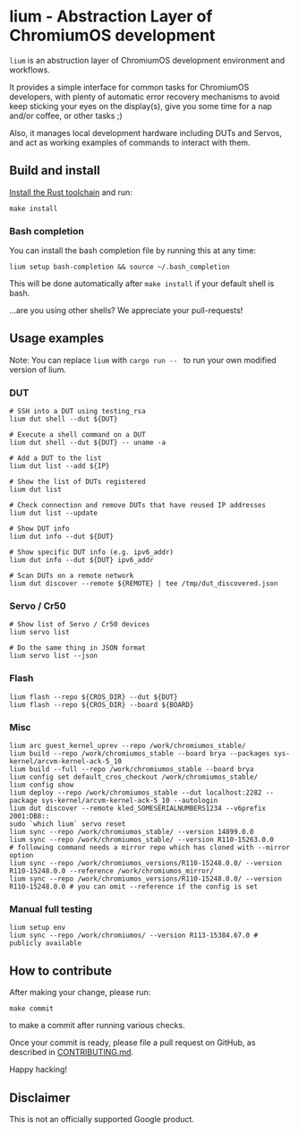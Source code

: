 # lium - Abstraction Layer of ChromiumOS development

`lium` is an abstruction layer of ChromiumOS development environment and workflows.

It provides a simple interface for common tasks for ChromiumOS developers,
with plenty of automatic error recovery mechanisms to avoid keep sticking your eyes on the display(s),
give you some time for a nap and/or coffee, or other tasks ;)

Also, it manages local development hardware including DUTs and Servos, and act as working examples of commands to interact with them.

## Build and install

[Install the Rust toolchain](https://rustup.rs/) and run:

```
make install
```

### Bash completion

You can install the bash completion file by running this at any time:

```
lium setup bash-completion && source ~/.bash_completion
```

This will be done automatically after `make install` if your default shell is bash.

...are you using other shells? We appreciate your pull-requests!

## Usage examples

Note: You can replace `lium` with `cargo run -- ` to run your own modified version of lium.

### DUT
```
# SSH into a DUT using testing_rsa
lium dut shell --dut ${DUT}

# Execute a shell command on a DUT
lium dut shell --dut ${DUT} -- uname -a

# Add a DUT to the list
lium dut list --add ${IP}

# Show the list of DUTs registered
lium dut list

# Check connection and remove DUTs that have reused IP addresses
lium dut list --update

# Show DUT info
lium dut info --dut ${DUT}

# Show specific DUT info (e.g. ipv6_addr)
lium dut info --dut ${DUT} ipv6_addr

# Scan DUTs on a remote network
lium dut discover --remote ${REMOTE} | tee /tmp/dut_discovered.json
```

### Servo / Cr50

```
# Show list of Servo / Cr50 devices
lium servo list

# Do the same thing in JSON format
lium servo list --json
```

### Flash

```
lium flash --repo ${CROS_DIR} --dut ${DUT}
lium flash --repo ${CROS_DIR} --board ${BOARD}
```

### Misc

```
lium arc guest_kernel_uprev --repo /work/chromiumos_stable/
lium build --repo /work/chromiumos_stable --board brya --packages sys-kernel/arcvm-kernel-ack-5_10
lium build --full --repo /work/chromiumos_stable --board brya
lium config set default_cros_checkout /work/chromiumos_stable/
lium config show
lium deploy --repo /work/chromiumos_stable --dut localhost:2282 --package sys-kernel/arcvm-kernel-ack-5_10 --autologin
lium dut discover --remote kled_SOMESERIALNUMBERS1234 --v6prefix 2001:DB8::
sudo `which lium` servo reset
lium sync --repo /work/chromiumos_stable/ --version 14899.0.0
lium sync --repo /work/chromiumos_stable/ --version R110-15263.0.0
# following command needs a mirror repo which has cloned with --mirror option
lium sync --repo /work/chromiumos_versions/R110-15248.0.0/ --version R110-15248.0.0 --reference /work/chromiumos_mirror/
lium sync --repo /work/chromiumos_versions/R110-15248.0.0/ --version R110-15248.0.0 # you can omit --reference if the config is set
```

### Manual full testing

```
lium setup env
lium sync --repo /work/chromiumos/ --version R113-15384.67.0 # publicly available
```

## How to contribute
After making your change, please run:
```
make commit
```
to make a commit after running various checks.

Once your commit is ready, please file a pull request on GitHub, as described in [CONTRIBUTING.md](./CONTRIBUTING.md).

Happy hacking!

## Disclaimer
This is not an officially supported Google product.
